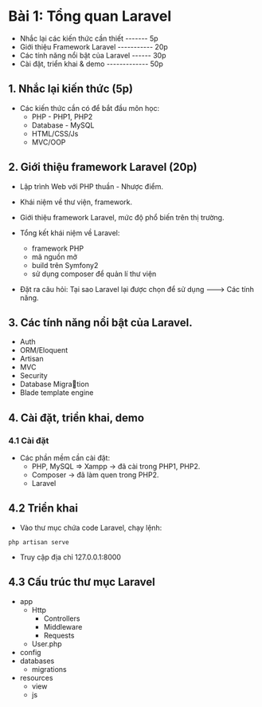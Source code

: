 # Bài 1: Tổng quan Laravel

- Nhắc lại các kiến thức cần thiết ------- 5p
- Giới thiệu Framework Laravel ----------- 20p
- Các tính năng nổi bật của Laravel ------ 30p
- Cài đặt, triển khai & demo ------------- 50p

## 1. Nhắc lại kiến thức (5p)
- Các kiến thức cần có để bắt đầu môn học:
    - PHP - PHP1, PHP2
    - Database - MySQL
    - HTML/CSS/Js
    - MVC/OOP

## 2. Giới thiệu framework Laravel (20p)
- Lập trình Web với PHP thuần - Nhược điểm.
- Khái niệm về thư viện, framework.
- Giới thiệu framework Laravel, mức độ phổ biến trên thị trường.

- Tổng kết khái niệm về Laravel:
    - framework PHP
    - mã nguồn mở
    - build trên Symfony2
    - sử dụng composer để quản lí thư viện
- Đặt ra câu hỏi: Tại sao Laravel lại được chọn để sử dụng ---> Các tính năng.

## 3. Các tính năng nổi bật của Laravel.
- Auth
- ORM/Eloquent
- Artisan
- MVC
- Security
- Database Migration
- Blade template engine

## 4. Cài đặt, triển khai, demo
### 4.1 Cài đặt
- Các phần mềm cần cài đặt:
    - PHP, MySQL => Xampp -> đã cài trong PHP1, PHP2.
    - Composer -> đã làm quen trong PHP2. 
    - Laravel

## 4.2 Triển khai
- Vào thư mục chứa code Laravel, chạy lệnh:
```
php artisan serve
```
- Truy cập địa chỉ 127.0.0.1:8000

## 4.3 Cấu trúc thư mục Laravel

- app
    - Http
        - Controllers
        - Middleware
        - Requests
    - User.php
- config
- databases
    - migrations
- resources
    - view
    - js
